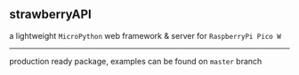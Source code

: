 ## strawberryAPI 

a lightweight `MicroPython` web framework & server for `RaspberryPi Pico W`

---

production ready package, examples can be found on `master` branch
